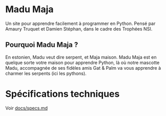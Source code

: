 # Madu Maja
Un site pour apprendre facilement à programmer en Python. Pensé par Amaury Truquet et Damien Stéphan, dans le cadre des Trophées NSI.

## Pourquoi Madu Maja ?
En estonien, Madu veut dire serpent, et Maja maison. Madu Maja est en quelque sorte votre maison pour apprendre Python, là où notre mascotte Madu, accompagnée de ses fidèles amis Gat & Palm va vous apprendre à charmer les serpents (ici les pythons).

# Spécifications techniques
Voir [docs/specs.md](docs/specs.md)